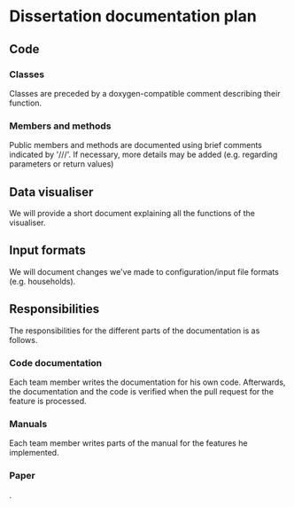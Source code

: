 # Dissertation documentation plan


## Code

### Classes
Classes are preceded by a doxygen-compatible comment describing their function.

### Members and methods
Public members and methods are documented using brief comments indicated by '///'. If necessary, more details may be added
(e.g. regarding parameters or return values)


## Data visualiser
We will provide a short document explaining all the functions of the visualiser.


## Input formats
We will document changes we've made to configuration/input file formats (e.g. households).


## Responsibilities
The responsibilities for the different parts of the documentation is as follows.

### Code documentation
Each team member writes the documentation for his own code. Afterwards, the documentation and the code is verified when the pull request for the feature is processed.

### Manuals
Each team member writes parts of the manual for the features he implemented.

### Paper
<insert here the responsibilities for the paper chapters>.



